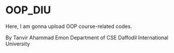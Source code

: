 # OOP_DIU
Here, I am gonna upload OOP course-related codes.

By
Tanvir Ahammad Emon
Department of CSE
Daffodil International University
